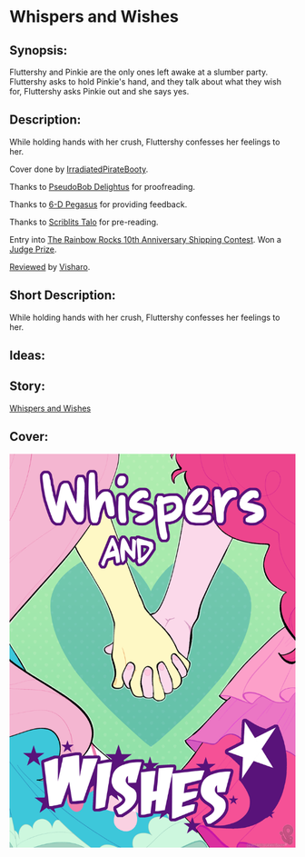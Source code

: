 # Whispers and Wishes

## Synopsis:
Fluttershy and Pinkie are the only ones left awake at a slumber party. Fluttershy asks to hold Pinkie's hand, and they talk about what they wish for, Fluttershy asks Pinkie out and she says yes.

## Description:
While holding hands with her crush, Fluttershy confesses her feelings to her.

Cover done by [IrradiatedPirateBooty](https://irradiatedpiratebooty.tumblr.com).

Thanks to [PseudoBob Delightus](https://www.fimfiction.net/user/12771/PseudoBob+Delightus) for proofreading.

Thanks to [6-D Pegasus](https://www.fimfiction.net/user/293755/6-D+Pegasus) for providing feedback.

Thanks to [Scriblits Talo](https://www.fimfiction.net/user/495925/Scriblits+Talo/stories) for pre-reading.

Entry into [The Rainbow Rocks 10th Anniversary Shipping Contest](https://www.fimfiction.net/group/216924/the-eqg-anniversary-contests-spring-fling/thread/539825/the-rainbow-rocks-10th-anniversary-shipping-contest-may-26-august-3-the-rules-and-how-to-enter). Won a [Judge Prize](https://www.fimfiction.net/group/216924/the-eqg-anniversary-contests-spring-fling/thread/546412/the-rainbow-rocks-shipping-contest-results).

[Reviewed](https://www.fimfiction.net/group/217953/harmony-reviews/thread/544653/vis-reviews-whispers-and-wishes-silk-rose) by [Visharo](https://www.fimfiction.net/user/449252/Visharo).

## Short Description:
While holding hands with her crush, Fluttershy confesses her feelings to her.

## Ideas:


## Story:
[Whispers and Wishes](./whispers-and-wishes.md)

## Cover:
![cover](./whispers-and-wishes-cover.png)